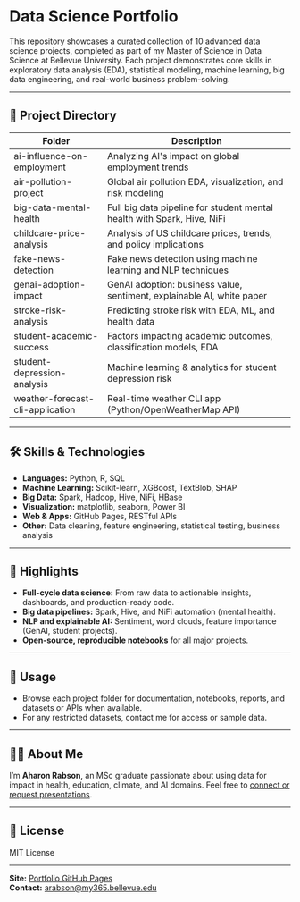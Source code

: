 # Data Science Portfolio

This repository showcases a curated collection of 10 advanced data science projects, completed as part of my Master of Science in Data Science at Bellevue University.  Each project demonstrates core skills in exploratory data analysis (EDA), statistical modeling, machine learning, big data engineering, and real-world business problem-solving.

---

## 📁 Project Directory

| Folder                            | Description                                                              |
|------------------------------------|--------------------------------------------------------------------------|
| ai-influence-on-employment         | Analyzing AI's impact on global employment trends                        |
| air-pollution-project              | Global air pollution EDA, visualization, and risk modeling               |
| big-data-mental-health             | Full big data pipeline for student mental health with Spark, Hive, NiFi   |
| childcare-price-analysis           | Analysis of US childcare prices, trends, and policy implications         |
| fake-news-detection              | Fake news detection using machine learning and NLP techniques             |
| genai-adoption-impact              | GenAI adoption: business value, sentiment, explainable AI, white paper   |
| stroke-risk-analysis               | Predicting stroke risk with EDA, ML, and health data                     |
| student-academic-success           | Factors impacting academic outcomes, classification models, EDA           |
| student-depression-analysis        | Machine learning & analytics for student depression risk                  |
| weather-forecast-cli-application   | Real-time weather CLI app (Python/OpenWeatherMap API)                    |


---

## 🛠️ Skills & Technologies

- **Languages:** Python, R, SQL  
- **Machine Learning:** Scikit-learn, XGBoost, TextBlob, SHAP  
- **Big Data:** Spark, Hadoop, Hive, NiFi, HBase  
- **Visualization:** matplotlib, seaborn, Power BI  
- **Web & Apps:** GitHub Pages, RESTful APIs  
- **Other:** Data cleaning, feature engineering, statistical testing, business analysis

---

## 🌟 Highlights

- **Full-cycle data science:** From raw data to actionable insights, dashboards, and production-ready code.
- **Big data pipelines:** Spark, Hive, and NiFi automation (mental health).
- **NLP and explainable AI:** Sentiment, word clouds, feature importance (GenAI, student projects).
- **Open-source, reproducible notebooks** for all major projects.

---

## 🚀 Usage

- Browse each project folder for documentation, notebooks, reports, and datasets or APIs when available.
- For any restricted datasets, contact me for access or sample data.

---

## 👨‍💻 About Me

I’m **Aharon Rabson**, an MSc graduate passionate about using data for impact in health, education, climate, and AI domains.  Feel free to [connect or request presentations](mailto:arabson@my365.bellevue.edu).


---

## 📄 License

MIT License

---

**Site:** [Portfolio GitHub Pages](https://amrabson.github.io/my_portfolio/)  
**Contact:** arabson@my365.bellevue.edu


